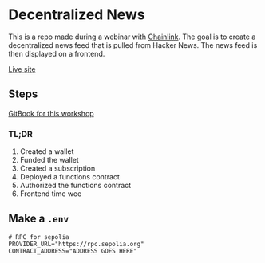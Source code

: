 # Decentralized News

This is a repo made during a webinar with [Chainlink](https://chain.link/). The goal is to create a decentralized news feed that is pulled from Hacker News. The news feed is then displayed on a frontend.

[Live site](https://main--decentralized-news.netlify.app/)

## Steps

[GitBook for this workshop](https://cll-devrel.gitbook.io/javascript-for-web3-master-class/building-a-frontend)

### TL;DR

1. Created a wallet
2. Funded the wallet
3. Created a subscription
4. Deployed a functions contract
5. Authorized the functions contract
6. Frontend time wee

## Make a `.env`

```
# RPC for sepolia
PROVIDER_URL="https://rpc.sepolia.org"
CONTRACT_ADDRESS="ADDRESS GOES HERE"
```
